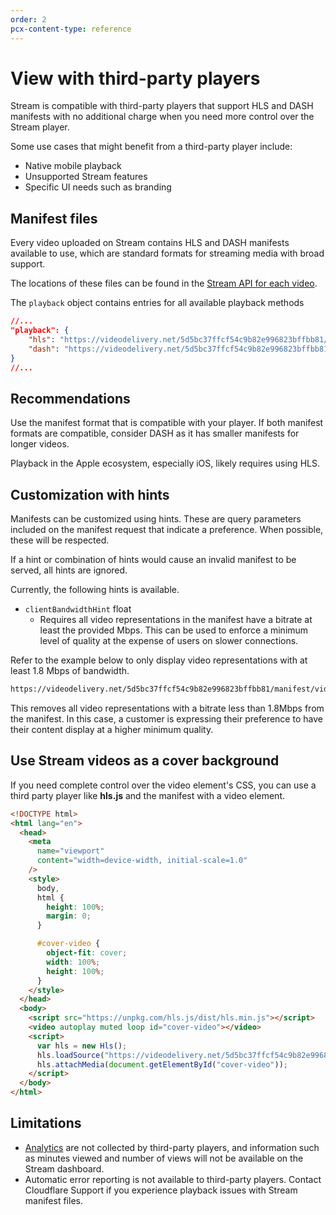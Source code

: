 ```yaml
---
order: 2
pcx-content-type: reference
---
```


# View with third-party players

Stream is compatible with third-party players that support HLS and DASH manifests with no additional charge when you need more control over the Stream player.

Some use cases that might benefit from a third-party player include:

- Native mobile playback
- Unsupported Stream features
- Specific UI needs such as branding

## Manifest files

Every video uploaded on Stream contains HLS and DASH manifests available to use, which are standard formats for streaming media with broad support.

The locations of these files can be found in the [Stream API for each video](https://api.cloudflare.com/#stream-videos-video-details).

The `playback` object contains entries for all available playback methods

```json
//...
"playback": {
    "hls": "https://videodelivery.net/5d5bc37ffcf54c9b82e996823bffbb81/manifest/video.m3u8",
    "dash": "https://videodelivery.net/5d5bc37ffcf54c9b82e996823bffbb81/manifest/video.mpd"
}
//...
```

## Recommendations

Use the manifest format that is compatible with your player. If both manifest formats are compatible, consider DASH as it has smaller manifests for longer videos.

Playback in the Apple ecosystem, especially iOS, likely requires using HLS.

## Customization with hints

Manifests can be customized using hints. These are query parameters included on the manifest request that indicate a preference. When possible, these will be respected.

If a hint or combination of hints would cause an invalid manifest to be served, all hints are ignored.

Currently, the following hints is available.

<Definitions>

  - `clientBandwidthHint` <Type>float</Type>
    - Requires all video representations in the manifest have a bitrate at least the provided Mbps. This can be used to enforce a minimum level of quality at the expense of users on slower connections.

</Definitions>

Refer to the example below to only display video representations with at least 1.8 Mbps of bandwidth.

```txt
https://videodelivery.net/5d5bc37ffcf54c9b82e996823bffbb81/manifest/video.mpd?clientBandwidthHint=1.8
```

This removes all video representations with a bitrate less than 1.8Mbps from the manifest. In this case, a customer is expressing their preference to have their content display at a higher minimum quality.

## Use Stream videos as a cover background

If you need complete control over the video element's CSS, you can use a third party player like **hls.js** and the manifest with a video element.

```html
<!DOCTYPE html>
<html lang="en">
  <head>
    <meta
      name="viewport"
      content="width=device-width, initial-scale=1.0"
    />
    <style>
      body,
      html {
        height: 100%;
        margin: 0;
      }

      #cover-video {
        object-fit: cover;
        width: 100%;
        height: 100%;
      }
    </style>
  </head>
  <body>
    <script src="https://unpkg.com/hls.js/dist/hls.min.js"></script>
    <video autoplay muted loop id="cover-video"></video>
    <script>
      var hls = new Hls();
      hls.loadSource("https://videodelivery.net/5d5bc37ffcf54c9b82e996823bffbb81/manifest/video.m3u8");
      hls.attachMedia(document.getElementById("cover-video"));
    </script>
  </body>
</html>
```

## Limitations

- [Analytics](/analytics/) are not collected by third-party players, and information such as minutes viewed and number of views will not be available on the Stream dashboard.
- Automatic error reporting is not available to third-party players. Contact Cloudflare Support if you experience playback issues with Stream manifest files.
